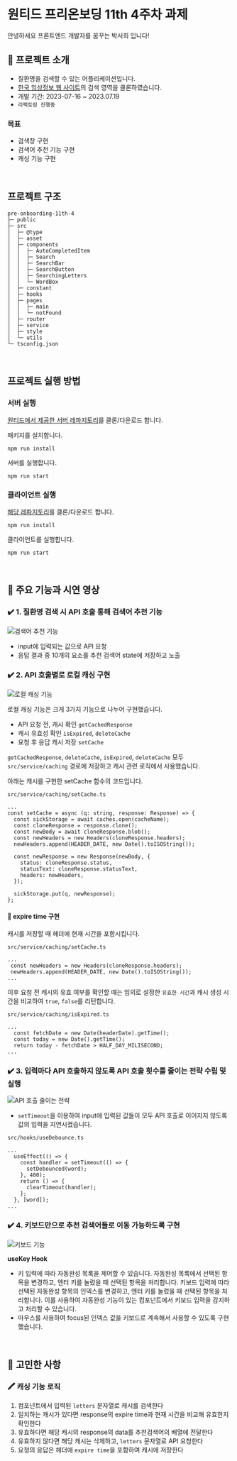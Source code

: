# 원티드 프리온보딩 11th 4주차 과제

안녕하세요 프론트엔드 개발자를 꿈꾸는 박서희 입니다!

## 🌟 프로젝트 소개

- 질환명을 검색할 수 있는 어플리케이션입니다.
- [한국 임상정보 웹 사이트](https://clinicaltrialskorea.com/)의 검색 영역을 클론하였습니다.
- 개발 기간: 2023-07-16 ~ 2023.07.19
- `리팩토링 진행중`


### 목표

- 검색창 구현
- 검색어 추천 기능 구현
- 캐싱 기능 구현

</br>

## 프로젝트 구조

```
pre-onboarding-11th-4
├─ public
├─ src
│  ├─ @type
│  ├─ asset
│  ├─ components
│  │  ├─ AutoCompletedItem
│  │  ├─ Search
│  │  ├─ SearchBar
│  │  ├─ SearchButton
│  │  ├─ SearchingLetters
│  │  └─ WordBox
│  ├─ constant
│  ├─ hooks
│  ├─ pages
│  │  ├─ main
│  │  └─ notFound
│  ├─ router
│  ├─ service
│  ├─ style
│  └─ utils
└─ tsconfig.json

```

</br>

## 프로젝트 실행 방법

### 서버 실행

[원티드에서 제공한 서버 레파지토리](https://github.com/walking-sunset/assignment-api)를 클론/다운로드 합니다.</br>

패키지를 설치합니다.

```
npm run install
```

서버를 실행합니다.

```
npm run start
```

### 클라이언트 실행

[해당 레파지토리](https://github.com/dawnheee/pre-onboarding-11th-4)를 클론/다운로드 합니다.

```
npm run install
```

클라이언트를 실행합니다.

```
npm run start
```

</br>

## 🌟 주요 기능과 시연 영상

### ✔️ 1. 질환명 검색 시 API 호출 통해 검색어 추천 기능

<img src="https://blog.kakaocdn.net/dn/doVRpj/btsofppnVgJ/f19IljaJ6ljocQdPSy3aj0/img.gif" alt="검색어 추천 기능"/>

- input에 입력되는 값으로 API 요청
- 응답 결과 중 10개의 요소를 추천 검색어 state에 저장하고 노출

### ✔️ 2. API 호출별로 로컬 캐싱 구현

<img src="https://blog.kakaocdn.net/dn/dmpLbx/btsobaNnOVn/R8r2WxlxJ53Wh0N9Mfkt1K/img.gif" alt="로컬 캐싱 기능"/>

로컬 캐싱 기능은 크게 3가지 기능으로 나누어 구현했습니다.

- API 요청 전, 캐시 확인 `getCachedResponse`
- 캐시 유효성 확인 `isExpired`, `deleteCache`
- 요청 후 응답 캐시 저장 `setCache`

`getCachedResponse`, `deleteCache`, `isExpired`, `deleteCache` 모두 `src/service/caching` 경로에 저장하고 캐시 관련 로직에서 사용했습니다.

아래는 캐시를 구현한 setCache 함수의 코드입니다.

`src/service/caching/setCache.ts`
```
...
const setCache = async (q: string, response: Response) => {
  const sickStorage = await caches.open(cacheName);
  const cloneResponse = response.clone();
  const newBody = await cloneResponse.blob();
  const newHeaders = new Headers(cloneResponse.headers);
  newHeaders.append(HEADER_DATE, new Date().toISOString());

  const newResponse = new Response(newBody, {
    status: cloneResponse.status,
    statusText: cloneResponse.statusText,
    headers: newHeaders,
  });

  sickStorage.put(q, newResponse);
};
```

#### 🍎 expire time 구현

캐시를 저장할 때 헤더에 현재 시간을 포함시킵니다.

`src/service/caching/setCache.ts`
```
...
 const newHeaders = new Headers(cloneResponse.headers);
 newHeaders.append(HEADER_DATE, new Date().toISOString());
...
```

이후 요청 전 캐시의 유효 여부를 확인할 때는 임의로 설정한 `유효한 시간`과 캐시 생성 시간을 비교하여 `true`, `false`를 리턴합니다.

`src/service/caching/isExpired.ts`
```
...
  const fetchDate = new Date(headerDate).getTime();
  const today = new Date().getTime();
  return today - fetchDate > HALF_DAY_MILISECOND;
...
```

### ✔️ 3. 입력마다 API 호출하지 않도록 API 호출 횟수를 줄이는 전략 수립 및 실행

<img src="https://blog.kakaocdn.net/dn/d3Fbpz/btsoe9UOw3H/YiaNIbmqtBGvK37NC05BN0/img.gif" alt="API 호출 줄이는 전략"/>

- `setTimeout`을 이용하여 input에 입력된 값들이 모두 API 호출로 이어지지 않도록 값의 입력을 지연시켰습니다.

`src/hooks/useDebounce.ts`
```
...
  useEffect(() => {
    const handler = setTimeout(() => {
      setDebounced(word);
    }, 400);
    return () => {
      clearTimeout(handler);
    };
  }, [word]);
...
```

### ✔️ 4. 키보드만으로 추천 검색어들로 이동 가능하도록 구현

<img src="https://blog.kakaocdn.net/dn/dg9BAO/btsofQHbN5w/pC23uF3WuCty9Gl3IWr531/img.gif" alt="키보드 기능"/>

**useKey Hook**

- 키 입력에 따라 자동완성 목록을 제어할 수 있습니다. 자동완성 목록에서 선택된 항목을 변경하고, 엔터 키를 눌렀을 때 선택된 항목을 처리합니다. 키보드 입력에 따라 선택된 자동완성 항목의 인덱스를 변경하고, 엔터 키를 눌렀을 때 선택된 항목을 처리합니다. 이를 사용하여 자동완성 기능이 있는 컴포넌트에서 키보드 입력을 감지하고 처리할 수 있습니다.
- 마우스를 사용하여 focus된 인덱스 값을 키보드로 계속해서 사용할 수 있도록 구현했습니다.

</br>

## 🌟 고민한 사항

### 🖍️ **캐싱 기능 로직**

1. 컴포넌트에서 입력된 `letters` 문자열로 캐시를 검색한다
2. 일치하는 캐시가 있다면 response의 expire time과 현재 시간을 비교해 유효한지 확인한다
3. 유효하다면 해당 캐시의 response의 data를 추천검색어의 배열에 전달한다
4. 유효하지 않다면 해당 캐시는 삭제하고, `letters` 문자열로 API 요청한다
5. 요청의 응답은 헤더에 `expire time`을 포함하여 캐시에 저장한다
